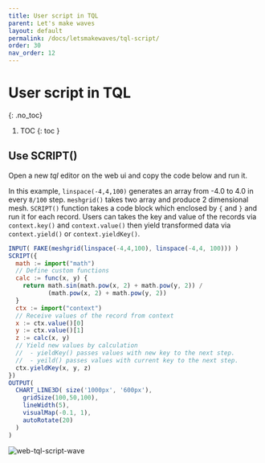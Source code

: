 ```yaml
---
title: User script in TQL
parent: Let's make waves
layout: default
permalink: /docs/letsmakewaves/tql-script/
order: 30
nav_order: 12
---
```


# User script in TQL
{: .no_toc}

1. TOC
{: toc }

## Use SCRIPT()

Open a new *tql* editor on the web ui and copy the code below and run it.

In this example, `linspace(-4,4,100)` generates an array from -4.0 to 4.0 in every `8/100` step. `meshgrid()` takes two array and produce 2 dimensional mesh.
`SCRIPT()` function takes a code block which enclosed by `{` and `}` and run it for each record.
Users can takes the key and value of the records via `context.key()` and `context.value()` then yield transformed data via `context.yield()` or `context.yieldKey()`.

```js
INPUT( FAKE(meshgrid(linspace(-4,4,100), linspace(-4,4, 100))) )
SCRIPT({
  math := import("math")
  // Define custom functions
  calc := func(x, y) {
    return math.sin(math.pow(x, 2) + math.pow(y, 2)) /
           (math.pow(x, 2) + math.pow(y, 2))
  }
  ctx := import("context")
  // Receive values of the record from context
  x := ctx.value()[0]
  y := ctx.value()[1]
  z := calc(x, y)
  // Yield new values by calculation
  //  - yieldKey() passes values with new key to the next step.
  //  - yeild() passes values with current key to the next step.
  ctx.yieldKey(x, y, z)
})
OUTPUT(
  CHART_LINE3D( size('1000px', '600px'),
    gridSize(100,50,100),
    lineWidth(5),
    visualMap(-0.1, 1),
    autoRotate(20)
  )
)
```

![web-tql-script-wave](/assets/img/web-tql-script-wave.gif)